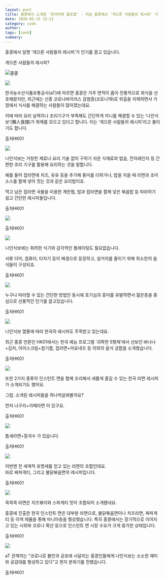 ```yaml
---
layout: post
title: 홍콩에서 소개한 '한국라면 꿀조합' - 지금 홍콩에선 '게으른 사람들의 레시피' 가 인기
date: 2020-05-15 12:21
category: cook
author: 
tags: [cook]
summary: 
---
```



홍콩에서 일명 ‘게으른 사람들의 레시피’가 인기를 끌고 있습니다.

게으른 사람들의 레시피?

![쿨쿨](https://m1.daumcdn.net/img-media/media4/pack_kakao/2202001/emot_010_x1.png)

![](https://img1.daumcdn.net/thumb/R720x0/?fname=https%3A%2F%2Ft1.daumcdn.net%2Fliveboard%2Frealfood%2Fc39560d1ea9d4d298e142c3666e5e9fc.JPG)

한국농수산식품유통공사(aT)에 따르면 홍콩은 거주 면적이 좁아 전통적으로 외식을 선호해왔지만, 최근에는 신종 코로나바이러스 감염증(코로나19)로 외출을 자제하면서 가정에서 식사를 해결하는 사람들이 많아졌는데요.  
  
이에 따라 요리 실력이나 조리기구가 부족해도 간단하게 끼니를 해결할 수 있는 ‘나인식보’(懶人食譜)가 화제를 모으고 있다고 합니다. 이는 ‘게으른 사람들의 레시피’라고 불리기도 합니다.  

출처HK01

![](https://img1.daumcdn.net/thumb/R720x0/?fname=https%3A%2F%2Ft1.daumcdn.net%2Fliveboard%2Frealfood%2F49a56bf8581c432ba0b932ce2b6c269c.JPG)

나인식보는 거창한 재료나 요리 기술 없이 구하기 쉬운 식재료와 밥솥, 전자레인지 등 간편한 조리 기구를 활용해 요리하는 것을 말합니다.  
  
예를 들어 컵라면에 치즈, 유유 등을 추가해 풍미를 더하거나, 밥을 지을 때 라면과 조미 소스를 함께 넣어 짓는 것과 같은 요리법이죠.  
  
먹고 남은 컵라면 국물을 이용한 계란찜, 밥과 컵라면을 함께 넣은 볶음밥 등 따라하기 쉽고 간단한 레시피들입니다.  

출처HK01

![](https://img1.daumcdn.net/thumb/R720x0/?fname=https%3A%2F%2Ft1.daumcdn.net%2Fliveboard%2Frealfood%2F8da8edddb837470cb61a8dfb7ba2cdf9.JPG)

출처HK01

![](https://img1.daumcdn.net/thumb/R720x0/?fname=https%3A%2F%2Ft1.daumcdn.net%2Fliveboard%2Frealfood%2Fce6a1641e6604c008e4d3b8285d7bcd0.JPG)

나인식보에는 화려한 식기와 감각적인 플레이팅도 필요없습니다.  
  
서류 더미, 컴퓨터, 타자기 등이 배경으로 등장하고, 설거지를 줄이기 위해 최소한의 음식들이 구성되죠.  

출처HK01

![](https://img1.daumcdn.net/thumb/R720x0/?fname=https%3A%2F%2Ft1.daumcdn.net%2Fliveboard%2Frealfood%2Fc79df64c05794032ab99c152124fe1eb.JPG)

누구나 따라할 수 있는 간단한 방법인 동시에 호기심과 흥미를 유발하면서 젊은층을 중심으로 선풍적인 인기를 끌고있습니다.  

출처HK01

![](https://img1.daumcdn.net/thumb/R720x0/?fname=https%3A%2F%2Ft1.daumcdn.net%2Fliveboard%2Frealfood%2F5ca08570035e497d96b0597132d45585.JPG)

나인식보 열풍에 따라 한국의 레시피도 주목받고 있는데요.  
  
최근 홍콩 언론인 HK01에서는 한국 예능 프로그램 ‘괴팍한 5형제’에서 선보인 바나나+김치, 아이스크림+참기름, 컵라면+마요네즈 등 의외의 음식 궁합을 소개했습니다.  

출처HK01

![](https://img1.daumcdn.net/thumb/R720x0/?fname=https%3A%2F%2Ft1.daumcdn.net%2Fliveboard%2Frealfood%2F4b7a863a36b84ca7a14fe425172af81b.JPG)

또한 2가지 종류의 인스턴트 면을 함께 조리해서 새롭게 즐길 수 있는 한국 라면 레시피가 소개되기도 했어요.  
  
그럼. 소개된 레시피들을 하나씩살펴볼까요?  
  
먼저 너구리+카페라면 이 있구요.  

출처HK01

![](https://img1.daumcdn.net/thumb/R720x0/?fname=https%3A%2F%2Ft1.daumcdn.net%2Fliveboard%2Frealfood%2Fccd8bfe6104542a0b6cdd893fdb78b4f.JPG)

틈새라면+칼국수 가 있습니다.  

출처HK01

![](https://img1.daumcdn.net/thumb/R720x0/?fname=https%3A%2F%2Ft1.daumcdn.net%2Fliveboard%2Frealfood%2Fcdb06eef30d846c284f855b1195befc0.JPG)

이번엔 전 세계적 유명세를 얻고 있는 라면의 조합인데요.  
바로 짜파게티, 그리고 불닭볶음면의 레시피입니다.  

출처HK01

![](https://img1.daumcdn.net/thumb/R720x0/?fname=https%3A%2F%2Ft1.daumcdn.net%2Fliveboard%2Frealfood%2Fff60563c721442df90ec385159a52596.JPG)

콕콕콕 라면은 치즈볶이와 스파게티 맛이 조합되어 소개됐네요.  
  
  
홍콩에 진출한 한국 인스턴트 면은 대부분 라면으로, 불닭볶음면이나 치즈라면, 짜파게티 등 이색 제품을 통해 마니아층을 형성했습니다. 특히 홍콩에서는 장기적으로 이어지고 있는 시위와 코로나 확산 등으로 인스턴트 면 시장 수요가 크게 증가한 상태입니다.  

출처HK01

![](https://img1.daumcdn.net/thumb/R720x0/?fname=https%3A%2F%2Ft1.daumcdn.net%2Fliveboard%2Frealfood%2F9b816f8f6af543adba0c3104d02db808.JPG)

aT 관계자는 “코로나로 불안과 공포에 시달리는 홍콩인들에게 나인식보는 소소한 재미와 공감대를 형성하고 있다”고 현지 분위기를 전했습니다.  

출처HK01